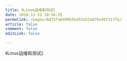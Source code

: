 ```yaml
---
title: 《Linux运维和测试》
date: 2018-12-31 10:56:55
permalink: /pages/6d75fa6409b55e52a52a870a48f217fe/
article: false
comment: false
editLink: false

---
```


《Linux运维和测试》